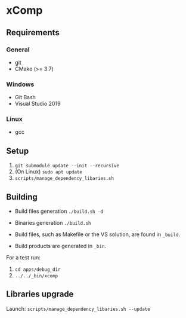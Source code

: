 # xComp

## Requirements
### General
- git
- CMake (>= 3.7)

### Windows
- Git Bash
- Visual Studio 2019

### Linux
- gcc

## Setup

1. `git submodule update --init --recursive`
1. (On Linux) `sudo apt update`
1. `scripts/manage_dependency_libaries.sh`

## Building

- Build files generation `./build.sh -d`
- Binaries generation `./build.sh`

- Build files, such as Makefile or the VS solution, are found in `_build`.
- Build products are generated in `_bin`.

For a test run:

1. `cd apps/debug_dir`
1. `../../_bin/xcomp`

## Libraries upgrade

Launch: `scripts/manage_dependency_libaries.sh --update`

